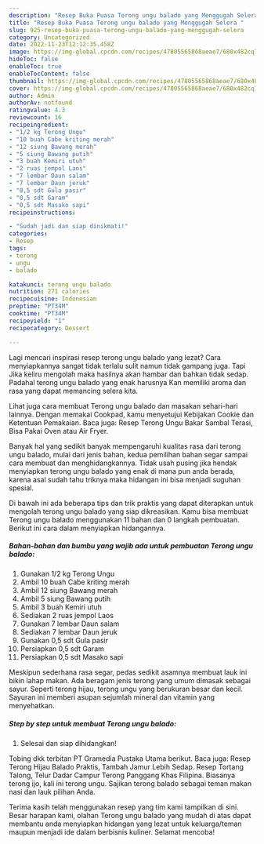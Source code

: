 ```yaml
---
description: "Resep Buka Puasa Terong ungu balado yang Menggugah Selera "
title: "Resep Buka Puasa Terong ungu balado yang Menggugah Selera "
slug: 925-resep-buka-puasa-terong-ungu-balado-yang-menggugah-selera
category: Uncategorized
date: 2022-11-23T12:12:35.458Z
image: https://img-global.cpcdn.com/recipes/47805565868aeae7/680x482cq70/terong-ungu-balado-foto-resep-utama.jpg
hideToc: false
enableToc: true
enableTocContent: false
thumbnail: https://img-global.cpcdn.com/recipes/47805565868aeae7/680x482cq70/terong-ungu-balado-foto-resep-utama.jpg
cover: https://img-global.cpcdn.com/recipes/47805565868aeae7/680x482cq70/terong-ungu-balado-foto-resep-utama.jpg
author: Admin
authorAv: notfound
ratingvalue: 4.3
reviewcount: 16
recipeingredient:
- "1/2 kg Terong Ungu"
- "10 buah Cabe kriting merah"
- "12 siung Bawang merah"
- "5 siung Bawang putih"
- "3 buah Kemiri utuh"
- "2 ruas jempol Laos"
- "7 lembar Daun salam"
- "7 lembar Daun jeruk"
- "0,5 sdt Gula pasir"
- "0,5 sdt Garam"
- "0,5 sdt Masako sapi"
recipeinstructions:

- "Sudah jadi dan siap dinikmati!"
categories:
- Resep
tags:
- terong
- ungu
- balado

katakunci: terong ungu balado 
nutrition: 271 calories
recipecuisine: Indonesian
preptime: "PT34M"
cooktime: "PT34M"
recipeyield: "1"
recipecategory: Dessert

---
```



Lagi mencari inspirasi resep terong ungu balado yang lezat? Cara menyiapkannya sangat tidak terlalu sulit namun tidak gampang juga. Tapi Jika keliru mengolah maka hasilnya akan hambar dan bahkan tidak sedap. Padahal terong ungu balado yang enak harusnya Kan memiliki aroma dan rasa yang dapat memancing selera kita.


Lihat juga cara membuat Terong ungu balado dan masakan sehari-hari lainnya. Dengan memakai Cookpad, kamu menyetujui Kebijakan Cookie dan Ketentuan Pemakaian. Baca juga: Resep Terong Ungu Bakar Sambal Terasi, Bisa Pakai Oven atau Air Fryer.

Banyak hal yang sedikit banyak mempengaruhi kualitas rasa dari terong ungu balado, mulai dari jenis bahan, kedua pemilihan bahan segar sampai cara membuat dan menghidangkannya. Tidak usah pusing jika hendak menyiapkan terong ungu balado yang enak di mana pun anda berada, karena asal sudah tahu triknya maka hidangan ini bisa menjadi suguhan spesial.


Di bawah ini ada beberapa tips dan trik praktis yang dapat diterapkan untuk mengolah terong ungu balado yang siap dikreasikan. Kamu bisa membuat Terong ungu balado menggunakan 11 bahan dan 0 langkah pembuatan. Berikut ini cara dalam menyiapkan hidangannya.

<!--inarticleads1-->

##### Bahan-bahan dan bumbu yang wajib ada untuk pembuatan Terong ungu balado:

1. Gunakan 1/2 kg Terong Ungu
1. Ambil 10 buah Cabe kriting merah
1. Ambil 12 siung Bawang merah
1. Ambil 5 siung Bawang putih
1. Ambil 3 buah Kemiri utuh
1. Sediakan 2 ruas jempol Laos
1. Gunakan 7 lembar Daun salam
1. Sediakan 7 lembar Daun jeruk
1. Gunakan 0,5 sdt Gula pasir
1. Persiapkan 0,5 sdt Garam
1. Persiapkan 0,5 sdt Masako sapi


Meskipun sederhana rasa segar, pedas sedikit asamnya membuat lauk ini bikin lahap makan. Ada beragam jenis terong yang umum dimasak sebagai sayur. Seperti terong hijau, terong ungu yang berukuran besar dan kecil. Sayuran ini memberi asupan sejumlah mineral dan vitamin yang menyehatkan. 

<!--inarticleads2-->

##### Step by step untuk membuat Terong ungu balado:


1. Selesai dan siap dihidangkan!

Tobing dkk terbitan PT Gramedia Pustaka Utama berikut. Baca juga: Resep Terong Hijau Balado Praktis, Tambah Jamur Lebih Sedap. Resep Tortang Talong, Telur Dadar Campur Terong Panggang Khas Filipina. Biasanya terong ijo, kali ini terong ungu. Sajikan terong balado sebagai teman makan nasi dan lauk pilihan Anda. 

Terima kasih telah menggunakan resep yang tim kami tampilkan di sini. Besar harapan kami, olahan Terong ungu balado yang mudah di atas dapat membantu anda menyiapkan hidangan yang lezat untuk keluarga/teman maupun menjadi ide dalam berbisnis kuliner. Selamat mencoba!
